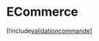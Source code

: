 # ECommerce

[!include[validationcommande](ecommerce.validationcommande.autogen.md)]















































































































